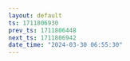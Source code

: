 ```yaml
---
layout: default
ts: 1711806930
prev_ts: 1711806448
next_ts: 1711806942
date_time: "2024-03-30 06:55:30"
---
```

